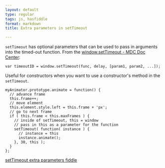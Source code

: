 ```yaml
---
layout: default
type: regular
tags: js, hasfiddle
format: markdown
title: Extra parameters in setTimeout

---
```

`setTimeout` has optional parameters that can be used to pass in arguments into the timed-out function. From 
the [window.setTimeout - MDC Doc Center](https://developer.mozilla.org/en/DOM/window.setTimeout): 

    var timeoutID = window.setTimeout(func, delay, [param1, param2, ...]);

Useful for constructors when you want to use a constructor's method in the `setTimeout`.

    myAnimator.prototype.animate = function() {
      // advance frame
      this.frame++;
      // move element
      this.element.style.left = this.frame + 'px';
      // go to next frame
      if ( this.frame < this.maxFrames ) {
        // inside of setTimeout, this = window
        // pass in this as a parameter for the function
        setTimeout( function( instance ) {
          // instance = this
          instance.animate();
        }, 30, this );
      }
    };

[setTimeout extra parameters fiddle](http://jsfiddle.net/desandro/SXrQy/)